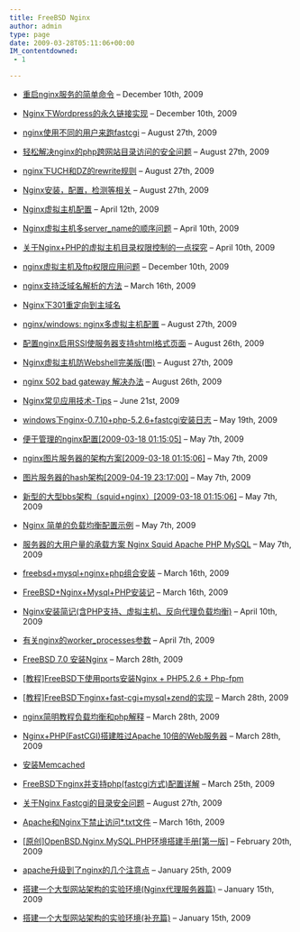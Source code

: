 ```yaml
---
title: FreeBSD Nginx
author: admin
type: page
date: 2009-03-28T05:11:06+00:00
IM_contentdowned:
 - 1

---
```

 * [重启nginx服务的简单命令](/archives/2690 "Permanent Link to 重启nginx服务的简单命令") – December 10th, 2009
 * [Nginx下Wordpress的永久链接实现](/archives/2685 "Permanent Link to Nginx下Wordpress的永久链接实现") – December 10th, 2009
 * [nginx使用不同的用户来跑fastcgi](/archives/2320 "Permanent Link to nginx使用不同的用户来跑fastcgi") – August 27th, 2009
 * [轻松解决nginx的php跨网站目录访问的安全问题](/archives/2314 "Permanent Link to 轻松解决nginx的php跨网站目录访问的安全问题") – August 27th, 2009
 * [nginx下UCH和DZ的rewrite规则](/archives/2303 "Permanent Link to nginx下UCH和DZ的rewrite规则") – August 27th, 2009
 * [Nginx安装，配置，检测等相关](/archives/2297 "Permanent Link to Nginx安装，配置，检测等相关") – August 27th, 2009

 * [Nginx虚拟主机配置](/archives/1222 "Permanent Link to Nginx虚拟主机配置") – April 12th, 2009
 * [Nginx虚拟主机多server_name的顺序问题](/archives/1220 "Permanent Link to Nginx虚拟主机多server_name的顺序问题") – April 10th, 2009
 * [关于Nginx+PHP的虚拟主机目录权限控制的一点探究](/archives/1218 "Permanent Link to 关于Nginx+PHP的虚拟主机目录权限控制的一点探究") – April 10th, 2009
 * [nginx虚拟主机及ftp权限应用问题](/archives/2682 "Permanent Link to nginx虚拟主机及ftp权限应用问题") – December 10th, 2009
 * [nginx支持泛域名解析的方法](/archives/1092 "Permanent Link to nginx支持泛域名解析的方法") – March 16th, 2009
 * [Nginx下301重定向到主域名](http://blog.haohtml.com/archives/7526)
 * [nginx/windows: nginx多虚拟主机配置](/archives/2295 "Permanent Link to nginx/windows: nginx多虚拟主机配置") – August 27th, 2009
 * [配置nginx启用SSI使服务器支持shtml格式页面](/archives/2290 "Permanent Link to 配置nginx启用SSI使服务器支持shtml格式页面") – August 26th, 2009
 * [Nginx虚拟主机防Webshell完美版(图)](/archives/2306 "Permanent Link to Nginx虚拟主机防Webshell完美版(图)") – August 27th, 2009
 * [nginx 502 bad gateway 解决办法](/archives/2288 "Permanent Link to nginx 502 bad gateway 解决办法") – August 26th, 2009
 * [Nginx常见应用技术-Tips](/archives/1893 "Permanent Link to Nginx常见应用技术-Tips") – June 21st, 2009
 * [windows下nginx-0.7.10+php-5.2.6+fastcgi安装日志](/archives/1409 "Permanent Link to windows下nginx-0.7.10+php-5.2.6+fastcgi安装日志") – May 19th, 2009
 * [便于管理的nginx配置[2009-03-18 01:15:05]](/archives/1371 "Permanent Link to 便于管理的nginx配置[2009-03-18 01:15:05]") – May 7th, 2009
 * [nginx图片服务器的架构方案[2009-03-18 01:15:06]](/archives/1363 "Permanent Link to nginx图片服务器的架构方案[2009-03-18 01:15:06]") – May 7th, 2009
 * [图片服务器的hash架构[2009-04-19 23:17:00]](/archives/1359 "Permanent Link to 图片服务器的hash架构[2009-04-19 23:17:00]") – May 7th, 2009
 * [新型的大型bbs架构（squid+nginx）[2009-03-18 01:15:06]](/archives/1355 "Permanent Link to 新型的大型bbs架构（squid+nginx）[2009-03-18 01:15:06]") – May 7th, 2009
 * [Nginx 简单的负载均衡配置示例](/archives/1352 "Permanent Link to Nginx 简单的负载均衡配置示例") – May 7th, 2009
 * [服务器的大用户量的承载方案 Nginx Squid Apache PHP MySQL](/archives/1349 "Permanent Link to 服务器的大用户量的承载方案 Nginx Squid Apache PHP MySQL") – May 7th, 2009

 * [freebsd+mysql+nginx+php组合安装](/archives/1097 "Permanent Link to freebsd+mysql+nginx+php组合安装") – March 16th, 2009
 * [FreeBSD+Nginx+Mysql+PHP安装记](/archives/1095 "Permanent Link to FreeBSD+Nginx+Mysql+PHP安装记") – March 16th, 2009
 * [Nginx安装简记(含PHP支持、虚拟主机、反向代理负载均衡)](/archives/1215 "Permanent Link to Nginx安装简记(含PHP支持、虚拟主机、反向代理负载均衡)") – April 10th, 2009
 * [有关nginx的worker_processes参数](/archives/1207 "Permanent Link to 有关nginx的worker_processes参数") – April 7th, 2009
 * [FreeBSD 7.0 安装Nginx](/archives/1149 "Permanent Link to FreeBSD 7.0 安装Nginx") – March 28th, 2009
 * [[教程]FreeBSD下使用ports安装Nginx + PHP5.2.6 + Php-fpm](http://blog.haohtml.com/archives/5586)
 * [[教程]FreeBSD下nginx+fast-cgi+mysql+zend的实现](/archives/1133 "Permanent Link to [教程]FreeBSD下nginx+fast-cgi+mysql+zend的实现") – March 28th, 2009
 * [nginx简明教程负载均衡和php解释](/archives/1129 "Permanent Link to nginx简明教程负载均衡和php解释") – March 28th, 2009
 * [Nginx+PHP(FastCGI)搭建胜过Apache 10倍的Web服务器](/archives/1125 "Permanent Link to Nginx+PHP(FastCGI)搭建胜过Apache 10倍的Web服务器") – March 28th, 2009
 * [安装Memcached](http://blog.haohtml.com/archives/435)

 * [FreeBSD下nginx并支持php(fastcgi方式)配置详解](/archives/1116 "Permanent Link to FreeBSD下nginx并支持php(fastcgi方式)配置详解") – March 25th, 2009
 * [关于Nginx Fastcgi的目录安全问题](/archives/2316 "Permanent Link to 关于Nginx Fastcgi的目录安全问题") – August 27th, 2009
 * [Apache和Nginx下禁止访问*.txt文件](/archives/1090 "Permanent Link to Apache和Nginx下禁止访问*.txt文件") – March 16th, 2009
 * [[原创]OpenBSD.Nginx.MySQL.PHP环境搭建手册[第一版]](/archives/1055 "Permanent Link to [原创]OpenBSD.Nginx.MySQL.PHP环境搭建手册[第一版]") – February 20th, 2009
 * [apache升级到了nginx的几个注意点](/archives/983 "Permanent Link to apache升级到了nginx的几个注意点") – January 25th, 2009
 * [搭建一个大型网站架构的实验环境(Nginx代理服务器篇)](/archives/937 "Permanent Link to 搭建一个大型网站架构的实验环境(Nginx代理服务器篇)") – January 15th, 2009
 * [搭建一个大型网站架构的实验环境(补充篇)](/archives/922 "Permanent Link to 搭建一个大型网站架构的实验环境(补充篇)") – January 15th, 2009